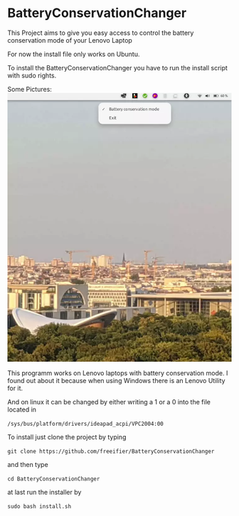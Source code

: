# BatteryConservationChanger
This Project aims to give you easy access to control the battery conservation mode of your Lenovo Laptop

For now the install file only works on Ubuntu.

To install the BatteryConservationChanger you have to run the install script with sudo rights.


Some Pictures:
[![](./screenshot.webp)](https://raw.githubusercontent.com/freeifier/screenshot.webp)


This programm works on Lenovo laptops with battery conservation mode.
I found out about it because when using Windows there is an Lenovo Utility for it.

And on linux it can be changed by either writing a 1 or a 0 into the file located in 

`/sys/bus/platform/drivers/ideapad_acpi/VPC2004:00`

To install just clone the project by typing 

`git clone https://github.com/freeifier/BatteryConservationChanger`

and then type

`cd BatteryConservationChanger`

at last run the installer by

`sudo bash install.sh`
